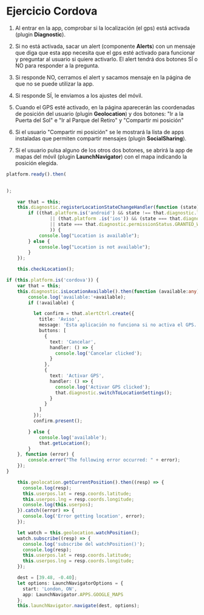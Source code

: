 # Ejercicio Cordova

1) Al entrar en la app, comprobar si la localización (el gps) está activada (plugin **Diagnostic**).

2) Si no está activada, sacar un alert (componente **Alerts**) con un mensaje que diga que esta app necesita que el gps esté activado para funcionar y preguntar al usuario si quiere activarlo. El alert tendrá dos botones SÍ o NO para responder a la pregunta.

3) Si responde NO, cerramos el alert y sacamos mensaje en la página de que no se puede utilizar la app.

4) Si responde SÍ, le enviamos a los ajustes del móvil.

5) Cuando el GPS esté activado, en la página aparecerán las coordenadas de posición del usuario (plugin **Geolocation**) y dos botones: "Ir a la Puerta del Sol" e "Ir al Parque del Retiro" y "Compartir mi posición"

6) Si el usuario "Compartir mi posición" se le mostrará la lista de apps instaladas que permiten compartir mensajes (plugin **SocialSharing**).

7) Si el usuario pulsa alguno de los otros dos botones, se abrirá la app de mapas del móvil (plugin **LaunchNavigator**) con el mapa indicando la posición elegida.

```typescript
platform.ready().then( 

  
);
```




```typescript
    var that = this;
    this.diagnostic.registerLocationStateChangeHandler(function (state) {
        if ((that.platform.is('android') && state !== that.diagnostic.locationMode.LOCATION_OFF)
                || (that.platform .is('ios')) && (state === that.diagnostic.permissionStatus.GRANTED
                || state === that.diagnostic.permissionStatus.GRANTED_WHEN_IN_USE
                )) {
            console.log("Location is available");
        } else {
            console.log("Location is not available");
        }
    });

    this.checkLocation();
```

```typescript
if (this.platform.is('cordova')) {
    var that = this;
    this.diagnostic.isLocationAvailable().then(function (available:any) {
        console.log('available:'+available);
        if (!available) {

          let confirm = that.alertCtrl.create({
            title: 'Aviso',
            message: 'Esta aplicación no funciona si no activa el GPS.',
            buttons: [
              {
                text: 'Cancelar',
                handler: () => {
                  console.log('Cancelar clicked');
                }
              },
              {
                text: 'Activar GPS',
                handler: () => {
                  console.log('Activar GPS clicked');
                  that.diagnostic.switchToLocationSettings();
                }
              }
            ]
          });
          confirm.present();

        } else {
            console.log('available');
            that.getLocation();
        }
    }, function (error) {
        console.error("The following error occurred: " + error);
    });
}
```

```typescript
    this.geolocation.getCurrentPosition().then((resp) => {
      console.log(resp);
      this.userpos.lat = resp.coords.latitude;
      this.userpos.lng = resp.coords.longitude;
      console.log(this.userpos);
    }).catch((error) => {
      console.log('Error getting location', error);
    });

    let watch = this.geolocation.watchPosition();
    watch.subscribe((resp) => {
      console.log('subscribe del watchPosition()');
      console.log(resp);
      this.userpos.lat = resp.coords.latitude;
      this.userpos.lng = resp.coords.longitude;
    });
```

```typescript
    dest = [39.48, -0.40];
    let options: LaunchNavigatorOptions = {
      start: 'London, ON',
      app: LaunchNavigator.APPS.GOOGLE_MAPS
    };
    this.launchNavigator.navigate(dest, options);
```



